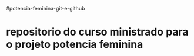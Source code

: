 #potencia-feminina-git-e-github

# repositorio do curso ministrado para o projeto potencia feminina
